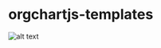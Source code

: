 # orgchartjs-templates
![alt text](https://github.com/plamen-peshev/orgchartjs-templates/blob/main/CustomTemplateColor/template.jpg)
